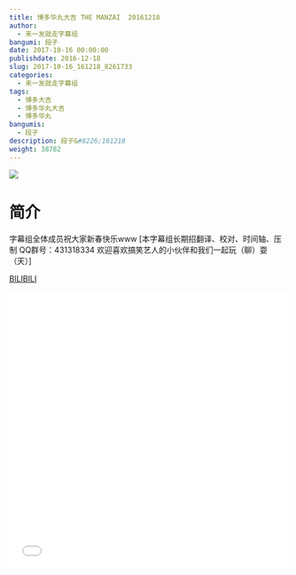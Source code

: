 ```yaml
---
title: 博多华丸大吉 THE MANZAI  20161218
author: 
  - 来一发就走字幕组
bangumi: 段子
date: 2017-10-16 00:00:00
publishdate: 2016-12-18
slug: 2017-10-16_161218_8261733
categories: 
  - 来一发就走字幕组
tags: 
  - 博多大吉
  - 博多华丸大吉
  - 博多华丸
bangumis: 
  - 段子
description: 段子&#8226;161218
weight: 38782
---
```


![](https://i.imgur.com/dePrnco.jpg)

# 简介  
字幕组全体成员祝大家新春快乐www [本字幕组长期招翻译、校对、时间轴、压制   QQ群号：431318334 欢迎喜欢搞笑艺人的小伙伴和我们一起玩（聊）耍 （天）]

  [BILIBILI](https://www.bilibili.com/video/av8261733/)


<div class="vcontainer">  <iframe class='video' src="//www.bilibili.com/blackboard/player.html?cid=13591053&aid=8261733" width="100%" height="500" frameborder="0" allowfullscreen="allowfullscreen"></iframe></div>
